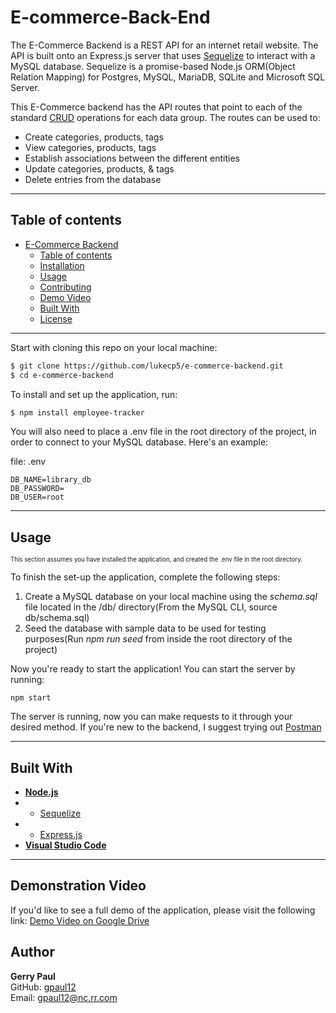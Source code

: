 # E-commerce-Back-End

The E-Commerce Backend is a REST API for an internet retail website. The API is built onto an Express.js server that uses [Sequelize](https://sequelize.org/master/) to interact with a MySQL database. Sequelize is a promise-based Node.js ORM(Object Relation Mapping) for Postgres, MySQL, MariaDB, SQLite and Microsoft SQL Server.

This E-Commerce backend has the API routes that point to each of the standard [CRUD](https://en.wikipedia.org/wiki/Create,_read,_update_and_delete) operations for each data group. The routes can be used to:

- Create categories, products, tags
- View categories, products, tags
- Establish associations between the different entities
- Update categories, products, & tags
- Delete entries from the database

---

## **Table of contents**

- [E-Commerce Backend](#e-commerce-backend)
  - [Table of contents](#table-of-contents)
  - [Installation](#installation)
  - [Usage](#usage)
  - [Contributing](#contributing)
  - [Demo Video](#demonstration-video)
  - [Built With](#built-with)
  - [License](#license)

---

Start with cloning this repo on your local machine:

```sh
$ git clone https://github.com/lukecp5/e-commerce-backend.git
$ cd e-commerce-backend
```

To install and set up the application, run:

```sh
$ npm install employee-tracker
```

You will also need to place a .env file in the root directory of the project, in order to connect to your MySQL database. Here's an example:

file: .env

```
DB_NAME=library_db
DB_PASSWORD=
DB_USER=root
```

---

## **Usage**

<sub><sup>This section assumes you have installed the application, and created the .env file in the root directory.</sub></sup>

To finish the set-up the application, complete the following steps:

1. Create a MySQL database on your local machine using the _schema.sql_ file located in the /db/ directory(From the MySQL CLI, source db/schema.sql)
2. Seed the database with sample data to be used for testing purposes(Run _npm run seed_ from inside the root directory of the project)

Now you're ready to start the application! You can start the server by running:

```
npm start
```

The server is running, now you can make requests to it through your desired method. If you're new to the backend, I suggest trying out [Postman](postman.com)

---

## **Built With**

- [**Node.js**](https://nodejs.org/en/about/)
- - [Sequelize](https://www.npmjs.com/package/sequelize)
- - [Express.js](https://www.npmjs.com/package/express)
- [**Visual Studio Code**](https://code.visualstudio.com/)

---

## **Demonstration Video**

If you'd like to see a full demo of the application, please visit the following link: [Demo Video on Google Drive](https://drive.google.com/file/d/1uVv12RdgGpGfC13LZHh0F31BEiwK8auA/view)

## **Author**

**Gerry Paul**  
GitHub: [gpaul12](https://github.com/gpaul12)  
Email: [gpaul12@nc.rr.com](mailto:gpaul12@nc.rr.com)
